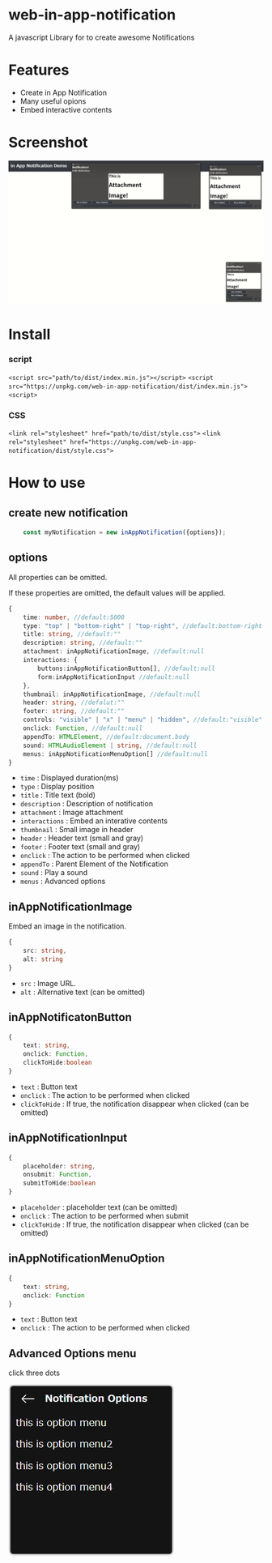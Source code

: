# web-in-app-notification
A javascript Library for to create awesome Notifications 


# Features
+ Create in App Notification
+ Many useful opions
+ Embed interactive contents

# Screenshot
![screenshot](img/Untitled.png)

# Install
### script
`<script src="path/to/dist/index.min.js"></script>`
`<script src="https://unpkg.com/web-in-app-notification/dist/index.min.js"><script>`

### CSS
`<link rel="stylesheet" href="path/to/dist/style.css">`
`<link rel="stylesheet" href="https://unpkg.com/web-in-app-notification/dist/style.css">`


# How to use
## create new notification
```javascript
    const myNotification = new inAppNotification({options});
```

## options
All properties can be omitted.

If these properties are omitted, the default values will be applied.
```typescript
{
    time: number, //default:5000
    type: "top" | "bottom-right" | "top-right", //default:bottom-right
    title: string, //default:""
    description: string, //default:""
    attachment: inAppNotificationImage, //default:null
    interactions: {
        buttons:inAppNotificationButton[], //default:null
        form:inAppNotificationInput //default:null
    },
    thumbnail: inAppNotificationImage, //default:null
    header: string, //defalut:""
    footer: string, //default:""
    controls: "visible" | "x" | "menu" | "hidden", //default:"visible"
    onclick: Function, //default:null
    appendTo: HTMLElement, //default:document.body
    sound: HTMLAudioElement | string, //default:null
    menus: inAppNotificationMenuOption[] //default:null
}
```
+ `time` : Displayed duration(ms)
+ `type` : Display position
+ `title` : Title text (bold)
+ `description` : Description of notification
+ `attachment` : Image attachment
+ `interactions` : Embed an interative contents
+ `thumbnail` : Small image in header
+ `header` : Header text (small and gray)
+ `footer` : Footer text (small and gray)
+ `onclick` : The action to be performed when clicked
+ `appendTo` : Parent Element of the Notification
+ `sound` : Play a sound
+ `menus` : Advanced options
  

## inAppNotificationImage
Embed an image in the notification.
```typescript
{
    src: string,
    alt: string
}
```
+ `src` : Image URL.
+ `alt` : Alternative text (can be omitted)

## inAppNotificatonButton
```typescript
{
    text: string,
    onclick: Function,
    clickToHide:boolean
}
```
+ `text` : Button text
+ `onclick` : The action to be performed when clicked
+ `clickToHide` : If true, the notification disappear when clicked (can be omitted)

## inAppNotificationInput
```typescript
{
    placeholder: string,
    onsubmit: Function,
    submitToHide:boolean
}
```
+ `placeholder` : placeholder text (can be omitted)
+ `onclick` : The action to be performed when submit
+ `clickToHide` : If true, the notification disappear when clicked (can be omitted)

## inAppNotificationMenuOption
```typescript
{
    text: string,
    onclick: Function
}
```

+ `text` : Button text
+ `onclick` : The action to be performed when clicked

## Advanced Options menu
click three dots 

![Advanced options](img/options.png)

